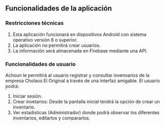 ## Funcionalidades de la aplicación

### Restricciones técnicas
1. Esta aplicación funcionará en dispositivos Android con sistema operativo versión 8 o superior.
2. La aplicación no permitirá crear usuarios.
3. La información será almacenada en Firebase mediante una API.

### Funcionalidades de usuario
Achoun le permitirá al usuario registrar y consultar invenvarios de la empresa Cholaos El Original a través de una interfaz amigable. El usuario podrá:
1. Iniciar sesión.
2. Crear invetarios: Desde la pantalla inicial tendrá la opción de crear un inventario.
3. Ver estadisticas (Administrador) donde podrá observar los diferentes inventarios, editarlos y compararlos.
